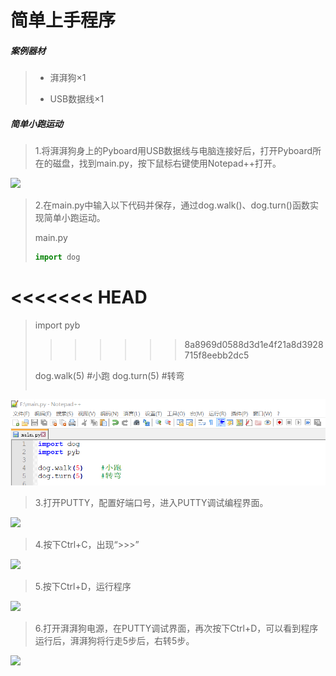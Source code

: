 # 简单上手程序

##### 案例器材

>* 湃湃狗×1
>
>* USB数据线×1
>

##### 简单小跑运动

>1.将湃湃狗身上的Pyboard用USB数据线与电脑连接好后，打开Pyboard所在的磁盘，找到main.py，按下鼠标右键使用Notepad++打开。

![](/pic/ch3/3.2.2/1.png)

>2.在main.py中输入以下代码并保存，通过dog.walk()、dog.turn()函数实现简单小跑运动。
>
>main.py
>
>
>```python
>import dog
<<<<<<< HEAD
=======
>import pyb
>>>>>>> 8a8969d0588d3d1e4f21a8d3928715f8eebb2dc5
>
>dog.walk(5)	#小跑
>dog.turn(5)	#转弯
>```
>

![](/pic/ch3/3.2.2/2.png)

>3.打开PUTTY，配置好端口号，进入PUTTY调试编程界面。

![](/pic/ch3/3.2.2/3.png)

>4.按下Ctrl+C，出现“>>>”

![](/pic/ch3/3.2.2/4.png)

>5.按下Ctrl+D，运行程序

![](/pic/ch3/3.2.2/5.png)

>6.打开湃湃狗电源，在PUTTY调试界面，再次按下Ctrl+D，可以看到程序运行后，湃湃狗将行走5步后，右转5步。

![](/pic/ch3/3.2.2/6.png)
